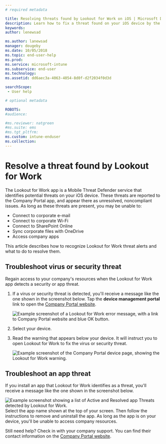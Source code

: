 ```yaml
---
# required metadata

title: Resolving threats found by Lookout for Work on iOS | Microsoft Docs
description: Learn how to fix a threat found on your iOS device by the Lookout for Work app.
keywords:
author: lenewsad

ms.author: lanewsad
manager: dougeby
ms.date: 10/05/2018
ms.topic: end-user-help
ms.prod:
ms.service: microsoft-intune
ms.subservice: end-user
ms.technology:
ms.assetid: dd6aec3a-4063-4054-8d0f-d2f2034f0d3d

searchScope:
 - User help

# optional metadata

ROBOTS:  
#audience:

#ms.reviewer: natgreen
#ms.suite: ems
#ms.tgt_pltfrm:
ms.custom: intune-enduser
ms.collection: 
---
```


# Resolve a threat found by Lookout for Work  

The Lookout for Work app is a Mobile Threat Defender service that identifies potential threats on your iOS device. These threats are reported to the Company Portal app, and appear there as unresolved, noncompliant issues. As long as these threats are present, you may be unable to:

* Connect to corporate e-mail
* Connect to corporate Wi-Fi
* Connect to SharePoint Online
* Sync corporate files with OneDrive
* Access company apps

This article describes how to recognize Lookout for Work threat alerts and what to do to resolve them. 

## Troubleshoot virus or security threat  
Regain access to your company's resources when the Lookout for Work app detects a security or app threat.  

1. If a virus or security threat is detected, you'll receive a message like the one shown in the screenshot below. Tap the **device management portal** link to open the [Company Portal website](https://portal.manage.microsoft.com/devices).  

    ![Example screenshot of a Lookout for Work error message, with a link to Company Portal website and blue OK button.](./media/mtd-go-to-device-management-portal-android.png)  

2. Select your device.  
3. Read the warning that appears below your device. It will instruct you to open Lookout for Work to fix the virus or security threat.     

    ![Example screenshot of the Company Portal device page, showing the Lookout for Work warning.](./media/CP-lookout-virus-banner-1808.png)  

## Troubleshoot an app threat   
If you install an app that Lookout for Work identifies as a threat, you'll receive a message like the one shown in the screenshot below.  

![Example screenshot showing a list of Active and Resolved app Threats detected by Lookout for Work.](./media/ios-lfw-threat-example.png)    
Select the app name shown at the top of your screen. Then follow the instructions to remove and uninstall the app. As long as the app is on your device, you'll be unable to access company resources.    

Still need help? Check in with your company support. You can find their contact information on the [Company Portal website](https://go.microsoft.com/fwlink/?linkid=2010980).    

